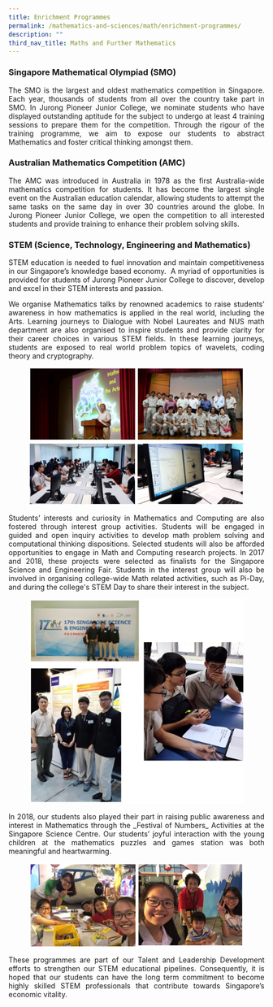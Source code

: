 ```yaml
---
title: Enrichment Programmes
permalink: /mathematics-and-sciences/math/enrichment-programmes/
description: ""
third_nav_title: Maths and Further Mathematics
---
```



<h3><strong>Singapore Mathematical Olympiad (SMO)</strong></h3>
<div align=justify>
<p>
The SMO is the largest and oldest mathematics competition in Singapore. Each year, thousands of students from all over the country take part in SMO. In Jurong Pioneer Junior College, we nominate students who have displayed outstanding aptitude for the subject to undergo at least 4 training sessions to prepare them for the competition. Through the rigour of the training programme, we aim to expose our students to abstract Mathematics and foster critical thinking amongst them.
</p>

<h3><strong>Australian Mathematics Competition (AMC)</strong></h3>
<p>
The AMC was introduced in Australia in 1978 as the first Australia-wide mathematics competition for students. It has become the largest single event on the Australian education calendar, allowing students to attempt the same tasks on the same day in over 30 countries around the globe. In Jurong Pioneer Junior College, we open the competition to all interested students and provide training to enhance their problem solving skills.</p>

<h3><strong>STEM (Science, Technology, Engineering and Mathematics)</strong></h3>
<p>
STEM education is needed to fuel innovation and maintain competitiveness in our Singapore’s knowledge based economy.  A myriad of opportunities is provided for students of Jurong Pioneer Junior College to discover, develop and excel in their STEM interests and passion.</p>

<p>
We organise Mathematics talks by renowned academics to raise students’ awareness in how mathematics is applied in the real world, including the Arts. Learning journeys to Dialogue with Nobel Laureates and NUS math department are also organised to inspire students and provide clarity for their career choices in various STEM fields. In these learning journeys, students are exposed to real world problem topics of wavelets, coding theory and cryptography.
</p>

<figure>
<img src="/images/Maths%201.jpg">
<img src="/images/Maths%202.jpg"></figure>

<p>
Students’ interests and curiosity in Mathematics and Computing are also fostered through interest group activities. Students will be engaged in guided and open inquiry activities to develop math problem solving and computational thinking dispositions. Selected students will also be afforded opportunities to engage in Math and Computing research projects. In 2017 and 2018, these projects were selected as finalists for the Singapore Science and Engineering Fair. Students in the interest group will also be involved in organising college-wide Math related activities, such as Pi-Day, and during the college's STEM Day to share their interest in the subject.
</p>

<figure>
<img src="/images/Maths3.jpg"></figure>

<p>
In 2018, our students also played their part in raising public awareness and interest in Mathematics through the _Festival of Numbers_ Activities at the Singapore Science Centre. Our students’ joyful interaction with the young children at the mathematics puzzles and games station was both meaningful and heartwarming.</p>

<figure>
<img src="/images/Maths%204.jpg"></figure>
<p>
These programmes are part of our Talent and Leadership Development efforts to strengthen our STEM educational pipelines. Consequently, it is hoped that our students can have the long term commitment to become highly skilled STEM professionals that contribute towards Singapore’s economic vitality.</p>